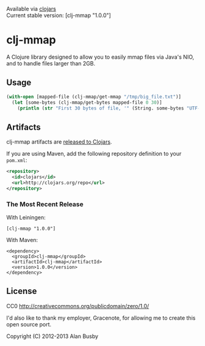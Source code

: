 Available via [clojars](http://clojars.org/search?q=clj-mmap)   
Current stable version: [clj-mmap "1.0.0"]


# clj-mmap

A Clojure library designed to allow you to easily mmap files via Java's NIO, and to handle files larger than 2GB.


## Usage
```clojure
(with-open [mapped-file (clj-mmap/get-mmap "/tmp/big_file.txt")]
  (let [some-bytes (clj-mmap/get-bytes mapped-file 0 30)]
    (println (str "First 30 bytes of file, '" (String. some-bytes "UTF-8") "'"))))
```


## Artifacts

clj-mmap artifacts are [released to Clojars](https://clojars.org/clj-mmap).

If you are using Maven, add the following repository definition to your `pom.xml`:

``` xml
<repository>
  <id>clojars</id>
  <url>http://clojars.org/repo</url>
</repository>
```

### The Most Recent Release

With Leiningen:

    [clj-mmap "1.0.0"]


With Maven:

    <dependency>
      <groupId>clj-mmap</groupId>
      <artifactId>clj-mmap</artifactId>
      <version>1.0.0</version>
    </dependency>


## License

CC0
http://creativecommons.org/publicdomain/zero/1.0/

I'd also like to thank my employer, Gracenote, for allowing me to create this open source port.

Copyright (C) 2012-2013 Alan Busby